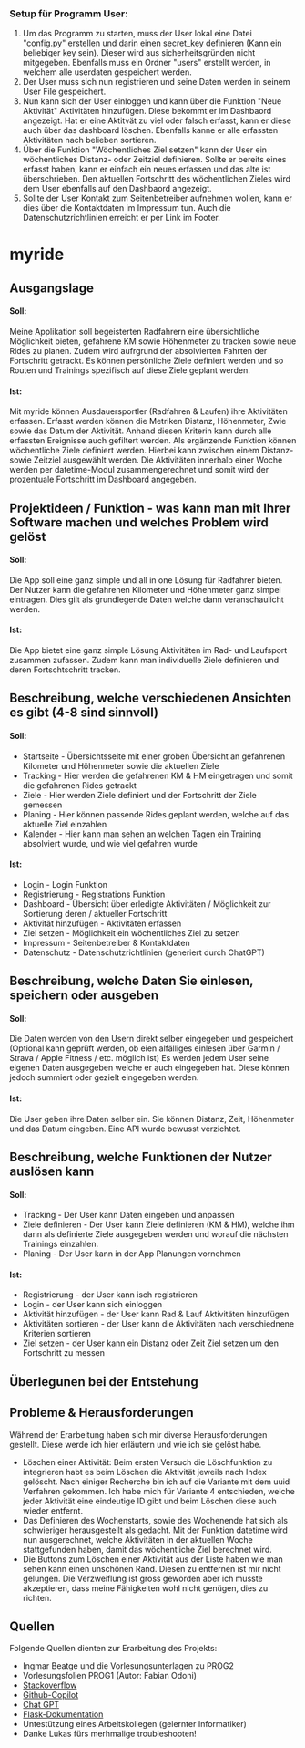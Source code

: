 ### Setup für Programm User:
<ol>
    <li>Um das Programm zu starten, muss der User lokal eine Datei "config.py" erstellen und darin einen secret_key definieren (Kann ein beliebiger key sein). Dieser wird aus sicherheitsgründen nicht mitgegeben. Ebenfalls muss ein Ordner "users" erstellt werden, in welchem alle userdaten gespeichert werden. </li>
    <li>Der User muss sich nun registrieren und seine Daten werden in seinem User File gespeichert.</li>
    <li>Nun kann sich der User einloggen und kann über die Funktion "Neue Aktivität" Aktivitäten hinzufügen. Diese bekommt er im Dashbaord angezeigt. Hat er eine Aktitvät zu viel oder falsch erfasst, kann er diese auch über das dashboard löschen. Ebenfalls kanne er alle erfassten Aktivitäten nach belieben sortieren.</li>
    <li>Über die Funktion "Wöchentliches Ziel setzen" kann der User ein wöchentliches Distanz- oder Zeitziel definieren. Sollte er bereits eines erfasst haben, kann er einfach ein neues erfassen und das alte ist überschrieben. Den aktuellen Fortschritt des wöchentlichen Zieles wird dem User ebenfalls auf den Dashbaord angezeigt.</li>
    <li>Sollte der User Kontakt zum Seitenbetreiber aufnehmen wollen, kann er dies über die Kontaktdaten im Impressum tun. Auch die Datenschutzrichtlinien erreicht er per Link im Footer.</li>
</ol>

# myride

## Ausgangslage 

#### Soll: 

Meine Applikation soll begeisterten Radfahrern eine übersichtliche Möglichkeit bieten, gefahrene KM sowie Höhenmeter zu tracken sowie neue Rides zu planen. Zudem wird aufrgrund der absolvierten Fahrten der Fortschritt getrackt. Es können persönliche Ziele definiert werden und so Routen und Trainings spezifisch auf diese Ziele geplant werden.

#### Ist: 

Mit myride können Ausdauersportler (Radfahren & Laufen) ihre Aktivitäten erfassen. Erfasst werden können die Metriken Distanz, Höhenmeter, Zwie sowie das Datum der Aktivität. Anhand diesen Kriterin kann durch alle erfassten Ereignisse auch gefiltert werden. Als ergänzende Funktion können wöchentliche Ziele definiert werden. Hierbei kann zwischen einem Distanz- sowie Zeitziel ausgewählt werden. Die Aktivitäten innerhalb einer Woche werden per datetime-Modul zusammengerechnet und somit wird der prozentuale Fortschritt im Dashboard angegeben. 

## Projektideen / Funktion - was kann man mit Ihrer Software machen und welches Problem wird gelöst

#### Soll: 

Die App soll eine ganz simple und all in one Lösung für Radfahrer bieten. Der Nutzer kann die gefahrenen Kilometer und Höhenmeter ganz simpel eintragen. Dies gilt als grundlegende Daten welche dann veranschaulicht werden. 

#### Ist:

Die App bietet eine ganz simple Lösung Aktivitäten im Rad- und Laufsport zusammen zufassen. Zudem kann man individuelle Ziele definieren und deren Fortschtschritt tracken. 


## Beschreibung, welche verschiedenen Ansichten es gibt (4-8 sind sinnvoll)

#### Soll: 

<ul>
    <li>Startseite - Übersichtsseite mit einer groben Übersicht an gefahrenen Kilometer und Höhenmeter sowie die aktuellen Ziele</li>
    <li>Tracking - Hier werden die gefahrenen KM & HM eingetragen und somit die gefahrenen Rides getrackt</li>
    <li>Ziele - Hier werden Ziele definiert und der Fortschritt der Ziele gemessen</li>
    <li>Planing - Hier können passende Rides geplant werden, welche auf das aktuelle Ziel einzahlen</li>
    <li>Kalender - Hier kann man sehen an welchen Tagen ein Training absolviert wurde, und wie viel gefahren wurde</li>
</ul>

#### Ist:

<ul>
    <li>Login - Login Funktion</li>
    <li>Registrierung - Registrations Funktion</li>
    <li>Dashboard - Übersicht über erledigte Aktivitäten / Möglichkeit zur Sortierung deren / aktueller Fortschritt</li>
    <li>Aktivität hinzufügen - Aktivitäten erfassen</li>
    <li>Ziel setzen - Möglichkeit ein wöchentliches Ziel zu setzen</li>
    <li>Impressum - Seitenbetreiber & Kontaktdaten</li>
    <li>Datenschutz - Datenschutzrichtlinien (generiert durch ChatGPT)</li>
</ul>

## Beschreibung, welche Daten Sie einlesen, speichern oder ausgeben

#### Soll: 

Die Daten werden von den Usern direkt selber eingegeben und gespeichert
(Optional kann geprüft werden, ob eien alfälliges einlesen über Garmin / Strava / Apple Fitness / etc. möglich ist)
Es werden jedem User seine eigenen Daten ausgegeben welche er auch eingegeben hat. Diese können jedoch summiert oder gezielt eingegeben werden.

#### Ist:

Die User geben ihre Daten selber ein. Sie können Distanz, Zeit, Höhenmeter und das Datum eingeben. Eine API wurde bewusst verzichtet.

## Beschreibung, welche Funktionen der Nutzer auslösen kann

#### Soll:

<ul>
    <li>Tracking - Der User kann Daten eingeben und anpassen</li>
    <li>Ziele definieren - Der User kann Ziele definieren (KM & HM), welche ihm dann als definierte Ziele ausgegeben werden und worauf die nächsten Trainings einzahlen.</li>
    <li>Planing - Der User kann in der App Planungen vornehmen</li>
</ul>

#### Ist:

<ul>
    <li>Registrierung - der User kann isch registrieren</li>
    <li>Login - der User kann sich einloggen</li>
    <li>Aktivität hinzufügen - der User kann Rad & Lauf Aktivitäten hinzufügen</li>
    <li>Aktivitäten sortieren - der User kann die Aktivitäten nach verschiednene Kriterien sortieren</li>
    <li>Ziel setzen - der User kann ein Distanz oder Zeit Ziel setzen um den Fortschritt zu messen</li>
</ul>

## Überlegunen bei der Entstehung


## Probleme & Herausforderungen

Während der Erarbeitung haben sich mir diverse Herausforderungen gestellt. Diese werde ich hier erläutern und wie ich sie gelöst habe.

<ul>
    <li>Löschen einer Aktivität: Beim ersten Versuch die Löschfunktion zu integrieren habt es beim Löschen die Aktivität jeweils nach Index gelöscht. Nach einiger Recherche bin ich auf die Variante mit dem uuid Verfahren gekommen. Ich habe mich für Variante 4 entschieden, welche jeder Aktivität eine eindeutige ID gibt und beim Löschen diese auch wieder entfernt.</li>
    <li>Das Definieren des Wochenstarts, sowie des Wochenende hat sich als schwieriger herausgestellt als gedacht. Mit der Funktion datetime wird nun ausgerechnet, welche Aktivitäten in der aktuellen Woche stattgefunden haben, damit das wöchentliche Ziel berechnet wird.</li>
    <li>Die Buttons zum Löschen einer Aktivität aus der Liste haben wie man sehen kann einen unschönen Rand. Diesen zu entfernen ist mir nicht gelungen. Die Verzweiflung ist gross geworden aber ich musste akzeptieren, dass meine Fähigkeiten wohl nicht genügen, dies zu richten.</li>
</ul>

## Quellen

Folgende Quellen dienten zur Erarbeitung des Projekts:
* Ingmar Beatge und die Vorlesungsunterlagen zu PROG2
* Vorlesungsfolien PROG1 (Autor: Fabian Odoni)
* [Stackoverflow](https://stackoverflow.com/)
* [Github-Copilot](https://github.com/features/copilot)
* [Chat GPT](https://chatgpt.com/)
* [Flask-Dokumentation](https://flask.palletsprojects.com/en/3.0.x/) 
* Untestützung eines Arbeitskollegen (gelernter Informatiker)
* Danke Lukas fürs merhmalige troubleshooten!




